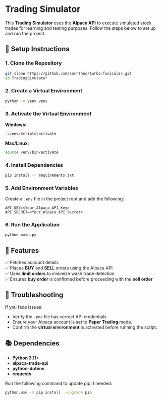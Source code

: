# Trading Simulator

This **Trading Simulator** uses the **Alpaca API** to execute simulated stock trades for learning and testing purposes. Follow the steps below to set up and run the project.

## 🚀 Setup Instructions

### 1. Clone the Repository
```bash
git clone https://github.com/sarrthac/turbo-funicular.git
cd TradingSimulator
```

### 2. Create a Virtual Environment
```bash
python -m venv venv
```

### 3. Activate the Virtual Environment
**Windows:**
```bash
.\venv\Scripts\activate
```
**Mac/Linux:**
```bash
source venv/bin/activate
```

### 4. Install Dependencies
```bash
pip install -r requirements.txt
```

### 5. Add Environment Variables
Create a `.env` file in the project root and add the following:
```
API_KEY=<Your_Alpaca_API_Key>
API_SECRET=<Your_Alpaca_API_Secret>
```

### 6. Run the Application
```bash
python main.py
```

## 🧩 Features

✅ Fetches account details  
✅ Places **BUY** and **SELL** orders using the Alpaca API  
✅ Uses **limit orders** to minimize wash trade detection  
✅ Ensures **buy order** is confirmed before proceeding with the **sell order**  

## 🐞 Troubleshooting

If you face issues:
- Verify the `.env` file has correct API credentials.
- Ensure your Alpaca account is set to **Paper Trading** mode.
- Confirm the **virtual environment** is activated before running the script.

## 📚 Dependencies

- **Python 3.11+**  
- **alpaca-trade-api**  
- **python-dotenv**  
- **requests**  

Run the following command to update pip if needed:
```bash
python.exe -m pip install --upgrade pip
```
